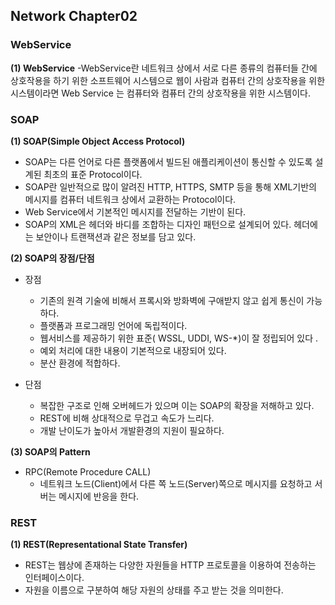 ## Network Chapter02
### WebService 
**(1) WebService** 
-WebService란 네트워크 상에서 서로 다른 종류의 컴퓨터들 간에 상호작용을 하기 위한 소프트웨어 시스템으로 웹이 사람과 컴퓨터 간의 상호작용을 위한 시스템이라면  Web Service 는 컴퓨터와 컴퓨터 간의 상호작용을 위한 시스템이다.  

### SOAP 
**(1) SOAP(Simple Object Access Protocol)**
- SOAP는 다른 언어로 다른 플랫폼에서 빌드된 애플리케이션이 통신할 수 있도록 설계된 최초의 표준 Protocol이다. 
- SOAP란 일반적으로 많이 알려진 HTTP, HTTPS, SMTP  등을 통해 XML기반의 메시지를 컴퓨터 네트워크 상에서 교환하는 Protocol이다. 
- Web Service에서 기본적인 메시지를 전달하는 기반이 된다. 
- SOAP의 XML은 헤더와 바디를 조합하는 디자인 패턴으로 설계되어 있다. 헤더에는 보안이나 트랜잭션과 같은 정보를 담고 있다.     

**(2) SOAP의 장점/단점**
 - 장점
   - 기존의 원격 기술에 비해서 프록시와 방화벽에 구애받지 않고 쉽게 통신이 가능하다. 
   - 플랫폼과 프로그래밍 언어에 독립적이다. 
   - 웹서비스를 제공하기 위한 표준( WSSL, UDDI, WS-*)이 잘 정립되어 있다 .
   - 예외 처리에 대한 내용이 기본적으로 내장되어 있다. 
   - 분산 환경에 적합하다. 
 
- 단점
  - 복잡한 구조로 인해 오버헤드가 있으며 이는 SOAP의 확장을 저해하고 있다. 
  - REST에 비해 상대적으로 무겁고 속도가 느리다. 
  - 개발 난이도가 높아서 개발환경의 지원이 필요하다. 
   
**(3) SOAP의 Pattern**
 - RPC(Remote Procedure CALL)
   - 네트워크 노드(Client)에서 다른 쪽 노드(Server)쪽으로 메시지를 요청하고 서버는 메시지에 반응을 한다.    

### REST 
**(1) REST(Representational State Transfer)**
- REST는 웹상에 존재하는 다양한 자원들을 HTTP 프로토콜을 이용하여 전송하는 인터페이스이다. 
- 자원을 이름으로 구분하여 해당 자원의 상태를 주고 받는 것을 의미한다. 
